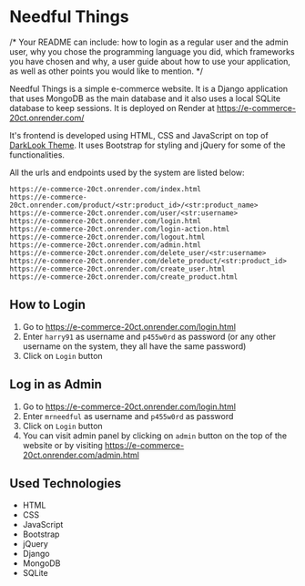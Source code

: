 # Needful Things

/* Your README can include: how to login as a regular user and the admin user, why you chose the
programming language you did, which frameworks you have chosen and why, a user guide about how
to use your application, as well as other points you would like to mention. */

Needful Things is a simple e-commerce website. It is a Django application that uses MongoDB as the main database and it also uses a local SQLite database to keep sessions. It is deployed on Render at https://e-commerce-20ct.onrender.com/

It's frontend is developed using HTML, CSS and JavaScript on top of [DarkLook Theme](https://github.com/DarkLookTheme/DarkLookTheme.github.io). It uses Bootstrap for styling and jQuery for some of the functionalities.

All the urls and endpoints used by the system are listed below:

```
https://e-commerce-20ct.onrender.com/index.html
https://e-commerce-20ct.onrender.com/product/<str:product_id>/<str:product_name>
https://e-commerce-20ct.onrender.com/user/<str:username>
https://e-commerce-20ct.onrender.com/login.html
https://e-commerce-20ct.onrender.com/login-action.html
https://e-commerce-20ct.onrender.com/logout.html
https://e-commerce-20ct.onrender.com/admin.html
https://e-commerce-20ct.onrender.com/delete_user/<str:username>
https://e-commerce-20ct.onrender.com/delete_product/<str:product_id>
https://e-commerce-20ct.onrender.com/create_user.html
https://e-commerce-20ct.onrender.com/create_product.html
```

## How to Login

1. Go to https://e-commerce-20ct.onrender.com/login.html
2. Enter `harry91` as username and `p455w0rd` as password (or any other username on the system, they all have the same password)
3. Click on `Login` button

## Log in as Admin

1. Go to https://e-commerce-20ct.onrender.com/login.html
2. Enter `mrneedful` as username and `p455w0rd` as password
3. Click on `Login` button
4. You can visit admin panel by clicking on `admin` button on the top of the website or by visiting https://e-commerce-20ct.onrender.com/admin.html

## Used Technologies

- HTML
- CSS
- JavaScript
- Bootstrap
- jQuery
- Django
- MongoDB
- SQLite